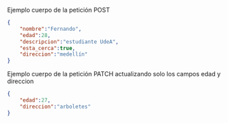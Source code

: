 Ejemplo cuerpo de la petición POST

```json
{
    "nombre":"Fernando",
    "edad":28,
    "descripcion":"estudiante UdeA",
    "esta_cerca":true,
    "direccion":"medellín"
}
```

Ejemplo cuerpo de la petición PATCH actualizando solo los campos edad y direccion

```json
{
    "edad":27,
    "direccion":"arboletes"
}
```